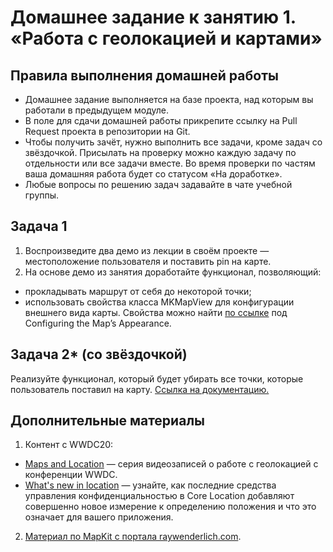 # Домашнее задание к занятию 1. «Работа с геолокацией и картами»## Правила выполнения домашней работы* Домашнее задание выполняется на базе проекта, над которым вы работали в предыдущем модуле. * В поле для сдачи домашней работы прикрепите ссылку на Pull Request проекта в репозитории на Git.* Чтобы получить зачёт, нужно выполнить все задачи, кроме задач со звёздочкой. Присылать на проверку можно каждую задачу по отдельности или все задачи вместе. Во время проверки по частям ваша домашняя работа будет со статусом «На доработке».* Любые вопросы по решению задач задавайте в чате учебной группы.## Задача 11. Воспроизведите два демо из лекции в своём проекте — местоположение пользователя и поставить pin на карте.1. На основе демо из занятия доработайте функционал, позволяющий: * прокладывать маршрут от себя до некоторой точки;* использовать свойства класса MKMapView для конфигурации внешнего вида карты. Свойства можно найти [по ссылке](https://developer.apple.com/documentation/mapkit/mkmapview) под Configuring the Map’s Appearance.## Задача 2* (со звёздочкой)Реализуйте функционал, который будет убирать все точки, которые пользователь поставил на карту. [Ссылка на документацию.](https://developer.apple.com/documentation/mapkit/mkmapview/1452409-removeannotation)## Дополнительные материалы1. Контент с WWDC20: * [Maps and Location](https://developer.apple.com/videos/frameworks/maps-and-location) — серия видеозаписей о работе с геолокацией с конференции WWDC. * [What's new in location](https://developer.apple.com/videos/play/wwdc2020/10660/) — узнайте, как последние средства управления конфиденциальностью в Core Location добавляют совершенно новое измерение к определению положения и что это означает для вашего приложения.2. [Материал по MapKit с портала raywenderlich.com](https://www.raywenderlich.com/7738344-mapkit-tutorial-getting-started).